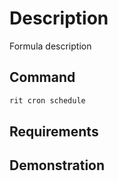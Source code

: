# Description

Formula description

## Command

```bash
rit cron schedule
```

## Requirements

## Demonstration
